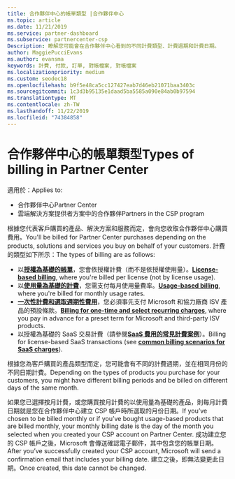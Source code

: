 ```yaml
---
title: 合作夥伴中心的帳單類型 |合作夥伴中心
ms.topic: article
ms.date: 11/21/2019
ms.service: partner-dashboard
ms.subservice: partnercenter-csp
Description: 瞭解您可能會在合作夥伴中心看到的不同計費類型、計費週期和計費日期。
author: MaggiePucciEvans
ms.author: evansma
keywords: 計費, 付款, 訂單, 對帳檔案, 對帳檔案
ms.localizationpriority: medium
ms.custom: seodec18
ms.openlocfilehash: b9f5e48ca5cc127427eab7d46eb21071baa3403c
ms.sourcegitcommit: 1c3d3b95135e1daad5ba5585a090e84ab0b97594
ms.translationtype: MT
ms.contentlocale: zh-TW
ms.lasthandoff: 11/22/2019
ms.locfileid: "74384858"
---
```

# <a name="types-of-billing-in-partner-center"></a><span data-ttu-id="bf7d5-104">合作夥伴中心的帳單類型</span><span class="sxs-lookup"><span data-stu-id="bf7d5-104">Types of billing in Partner Center</span></span>

<span data-ttu-id="bf7d5-105">適用於：</span><span class="sxs-lookup"><span data-stu-id="bf7d5-105">Applies to:</span></span>

- <span data-ttu-id="bf7d5-106">合作夥伴中心</span><span class="sxs-lookup"><span data-stu-id="bf7d5-106">Partner Center</span></span>
- <span data-ttu-id="bf7d5-107">雲端解決方案提供者方案中的合作夥伴</span><span class="sxs-lookup"><span data-stu-id="bf7d5-107">Partners in the CSP program</span></span>

<span data-ttu-id="bf7d5-108">根據您代表客戶購買的產品、解決方案和服務而定，會向您收取合作夥伴中心購買費用。</span><span class="sxs-lookup"><span data-stu-id="bf7d5-108">You'll be billed for Partner Center purchases depending on the products, solutions and services you buy on behalf of your customers.</span></span> <span data-ttu-id="bf7d5-109">計費的類型如下所示：</span><span class="sxs-lookup"><span data-stu-id="bf7d5-109">The types of billing are as follows:</span></span>

- <span data-ttu-id="bf7d5-110">以[**授權為基礎的帳單**](license-based-billing.md)，您會依授權計費（而不是依授權使用量）。</span><span class="sxs-lookup"><span data-stu-id="bf7d5-110">[**License-based billing**](license-based-billing.md), where you're billed per license (not by license usage).</span></span>
- <span data-ttu-id="bf7d5-111">以[**使用量為基礎的計費**](usage-based-billing.md)，您需支付每月使用量費率。</span><span class="sxs-lookup"><span data-stu-id="bf7d5-111">[**Usage-based billing**](usage-based-billing.md), where you're billed for monthly usage rates.</span></span>
- <span data-ttu-id="bf7d5-112">[**一次性計費和選取週期性費用**](one-time-and-recurring-billing.md)，您必須事先支付 Microsoft 和協力廠商 ISV 產品的預設條款。</span><span class="sxs-lookup"><span data-stu-id="bf7d5-112">[**Billing for one-time and select recurring charges**](one-time-and-recurring-billing.md), where you pay in advance for a preset term for Microsoft and third-party ISV products.</span></span>
- <span data-ttu-id="bf7d5-113">以授權為基礎的 SaaS 交易計費（請參閱[**SaaS 費用的常見計費案例**](common-billing-scenarios-saas.md)）。</span><span class="sxs-lookup"><span data-stu-id="bf7d5-113">Billing for license-based SaaS transactions (see [**common billing scenarios for SaaS charges**](common-billing-scenarios-saas.md)).</span></span>

<span data-ttu-id="bf7d5-114">根據您為客戶購買的產品類型而定，您可能會有不同的計費週期，並在相同月份的不同日期計費。</span><span class="sxs-lookup"><span data-stu-id="bf7d5-114">Depending on the types of products you purchase for your customers, you might have different billing periods and be billed on different days of the same month.</span></span>

<span data-ttu-id="bf7d5-115">如果您已選擇按月計費，或您購買按月計費的以使用量為基礎的產品，則每月計費日期就是您在合作夥伴中心建立 CSP 帳戶時所選取的月份日期。</span><span class="sxs-lookup"><span data-stu-id="bf7d5-115">If you’ve chosen to be billed monthly or if you’ve bought usage-based products that are billed monthly, your monthly billing date is the day of the month you selected when you created your CSP account on Partner Center.</span></span> <span data-ttu-id="bf7d5-116">成功建立您的 CSP 帳戶之後，Microsoft 會傳送確認電子郵件，其中包含您的帳單日期。</span><span class="sxs-lookup"><span data-stu-id="bf7d5-116">After you’ve successfully created your CSP account, Microsoft will send a confirmation email that includes your billing date.</span></span> <span data-ttu-id="bf7d5-117">建立之後，即無法變更此日期。</span><span class="sxs-lookup"><span data-stu-id="bf7d5-117">Once created, this date cannot be changed.</span></span>
